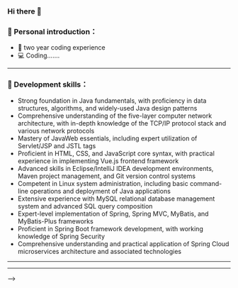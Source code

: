 ### Hi there 👋

<!--
**VmythV/VmythV** is a ✨ _special_ ✨ repository because its `README.md` (this file) appears on your GitHub profile.

Here are some ideas to get you started:

- 🔭 I’m currently working on ...
- 🌱 I’m currently learning ...
- 👯 I’m looking to collaborate on ...
- 🤔 I’m looking for help with ...
- 💬 Ask me about ...
- 📫 How to reach me: ...
- 😄 Pronouns: ...
- ⚡ Fun fact: ...
-->

### 🗿 Personal introduction：

- 🏫 two year coding experience
- 💻 Coding.......
---

### 🌱 Development skills：

- Strong foundation in Java fundamentals, with proficiency in data structures, algorithms, and widely-used Java design patterns
- Comprehensive understanding of the five-layer computer network architecture, with in-depth knowledge of the TCP/IP protocol stack and various network protocols
- Mastery of JavaWeb essentials, including expert utilization of Servlet/JSP and JSTL tags
- Proficient in HTML, CSS, and JavaScript core syntax, with practical experience in implementing Vue.js frontend framework
- Advanced skills in Eclipse/IntelliJ IDEA development environments, Maven project management, and Git version control systems
- Competent in Linux system administration, including basic command-line operations and deployment of Java applications
- Extensive experience with MySQL relational database management system and advanced SQL query composition
- Expert-level implementation of Spring, Spring MVC, MyBatis, and MyBatis-Plus frameworks
- Proficient in Spring Boot framework development, with working knowledge of Spring Security
- Comprehensive understanding and practical application of Spring Cloud microservices architecture and associated technologies
  
---
<!--
### 📝 联系方式：

- 📧 E-mail：meiwd1314#gmail.com（# replace @）

---

### 🖇 WebSites:
<!--
- VmythV's Blog <https://vmythv.github.io>
-->

---
-->
<!--
![Anurag's GitHub stats](https://github-readme-stats.vercel.app/api?username=VmythV&show_icons=true&theme=graywhite)
[![Top Langs](https://github-readme-stats.vercel.app/api/top-langs/?username=VmythV)](https://github.com/VmythV/DesignPattern)
-->
